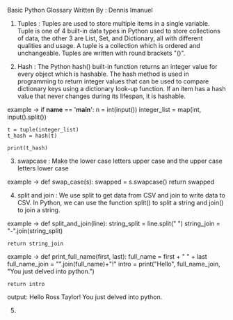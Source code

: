 Basic Python Glossary
Written By : Dennis Imanuel

1. Tuples : Tuples are used to store multiple items in a single variable.
            Tuple is one of 4 built-in data types in Python used to store collections of data, the other 3 are List, Set, and Dictionary, all with different qualities and usage.
            A tuple is a collection which is ordered and unchangeable.
            Tuples are written with round brackets "()".

2. Hash :   The Python hash() built-in function returns an integer value for every object which is hashable. 
            The hash method is used in programming to return integer values that can be used to compare dictionary keys using a dictionary look-up function. 
            If an item has a hash value that never changes during its lifespan, it is hashable.

example -> 
if __name__ == '__main__':
    n = int(input())
    integer_list = map(int, input().split())
    
    t = tuple(integer_list)
    t_hash = hash(t)
    
    print(t_hash)

3. swapcase : Make the lower case letters upper case and the upper case letters lower case

example ->
def swap_case(s):
    swapped = s.swapcase()
    return swapped

4. split and join : We use split to get data from CSV and join to write data to CSV. In Python, we can use the function split() to split a string and join() to join a string.

example ->
def split_and_join(line):
    string_split = line.split(" ")
    string_join = "-".join(string_split)
    
    return string_join

example ->
def print_full_name(first, last):
    full_name = first + " " + last
    full_name_join = "".join(full_name)+"!"
    intro = print("Hello", full_name_join, "You just delved into python.")
    
    return intro

output: Hello Ross Taylor! You just delved into python.

5. 
